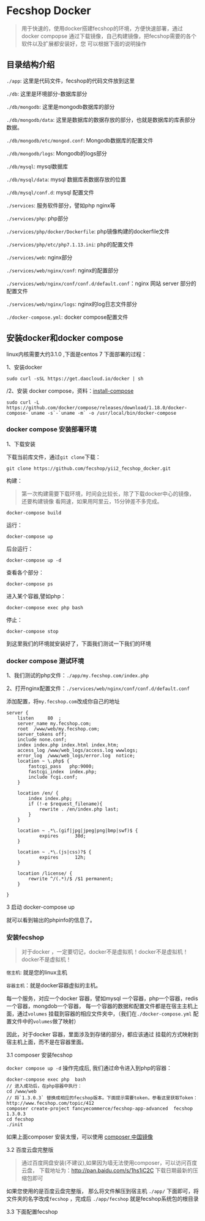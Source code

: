 Fecshop Docker
=============


> 用于快速的，使用docker搭建fecshop的环境，方便快速部署，通过docker compopse
> 通过下载镜像，自己构建镜像，把fecshop需要的各个软件以及扩展都安装好，您
> 可以根据下面的说明操作



目录结构介绍
---------



`./app`: 这里是代码文件，fecshop的代码文件放到这里

`./db`: 这里是环境部分-数据库部分

`./db/mongodb`: 这里是mongodb数据库的部分 

`./db/mongodb/data`: 这里是数据库的数据存放的部分，也就是数据库的库表部分数据。 


`./db/mongodb/etc/mongod.conf`: Mongodb数据库的配置文件 


`./db/mongodb/logs`: Mongodb的logs部分 


`./db/mysql`: mysql数据库

`./db/mysql/data`: mysql 数据库表数据存放的位置

`./db/mysql/conf.d`: mysql 配置文件
 
`./services`: 服务软件部分，譬如php nginx等

`./services/php`: php部分

`./services/php/docker/Dockerfile`: php镜像构建的dockerfile文件

`./services/php/etc/php7.1.13.ini`: php的配置文件

`./services/web`: nginx部分

`./services/web/nginx/conf`: nginx的配置部分

`./services/web/nginx/conf/conf.d/default.conf`：nginx 网站 server 部分的配置文件

`./services/web/nginx/logs`: nginx的log日志文件部分

`./docker-compose.yml`: docker compose配置文件




安装docker和docker compose
-------------------------

linux内核需要大约3.1.0 ,下面是centos 7 下面部署的过程：


1、安装docker

```
sudo curl -sSL https://get.daocloud.io/docker | sh
```

/2、安装 docker compose，资料：[install-compose](https://docs.docker.com/compose/install/#install-compose)

```
sudo curl -L https://github.com/docker/compose/releases/download/1.18.0/docker-compose-`uname -s`-`uname -m` -o /usr/local/bin/docker-compose
```



### docker compose 安装部署环境

1、下载安装

下载当前库文件，通过`git clone`下载：

```
git clone https://github.com/fecshop/yii2_fecshop_docker.git
```

构建：

> 第一次构建需要下载环境，时间会比较长，除了下载docker中心的镜像，还要构建镜像
> 看网速，如果用阿里云，15分钟差不多完成。

```
docker-compose build
```

运行：

```
docker-compose up
```

后台运行：

```
docker-compose up -d
```

查看各个部分：

```
docker-compose ps
```

进入某个容器,譬如php：

```
docker-compose exec php bash
```


停止：

```
docker-compose stop
```




到这里我们的环境就安装好了，下面我们测试一下我们的环境

### docker compose 测试环境

1、我们测试的php文件：`./app/my.fecshop.com/index.php` 

2、打开nginx配置文件：`./services/web/nginx/conf/conf.d/default.conf`

添加配置，将`my.fecshop.com`改成你自己的地址

```
server {
    listen     80  ;
    server_name my.fecshop.com;
    root  /www/web/my.fecshop.com;
    server_tokens off;
    include none.conf;
    index index.php index.html index.htm;
    access_log /www/web_logs/access.log wwwlogs;
    error_log  /www/web_logs/error.log  notice;
    location ~ \.php$ {
        fastcgi_pass   php:9000;
        fastcgi_index  index.php;
        include fcgi.conf;
    }
	
	location /en/ {
        index index.php;
        if (!-e $request_filename){
            rewrite . /en/index.php last;
        }
    }

    location ~ .*\.(gif|jpg|jpeg|png|bmp|swf)$ {
            expires      30d;
    }

    location ~ .*\.(js|css)?$ {
            expires      12h;
    }
    
	location /license/ {
		rewrite ^/(.*)/$ /$1 permanent;
	}

}
```

3 启动 docker-compose up

就可以看到输出的phpinfo的信息了。

### 安装fecshop

> 对于docker ，一定要切记，docker不是虚拟机！docker不是虚拟机！docker不是虚拟机！


`宿主机`: 就是您的linux主机

`容器主机`：就是docker容器虚拟的主机。

每一个服务，对应一个docker 容器，譬如mysql
一个容器，php一个容器，redis一个容器，mongdob一个容器，
每一个容器的数据和配置文件都是在宿主主机上面，通过`volumes`
挂载到容器的相应文件夹中，（我们在`./docker-compose.yml`
配置文件中的`volumes`做了映射）

因此，对于docker 容器，里面涉及到存储的部分，都应该通过
挂载的方式映射到宿主机上面，而不是在容器里面。

3.1 composer 安装fecshop

`docker compose up -d` 操作完成后,
我们通过命令进入到php的容器：

```
docker-compose exec php  bash
// 进入成功后，在php容器中执行：
cd /www/web
// 将`1.3.0.3` 替换成相应的fecshop版本。下面提示需要token，参看这里获取Token：http://www.fecshop.com/topic/412
composer create-project fancyecommerce/fecshop-app-advanced  fecshop 1.3.0.3
cd fecshop   
./init

```

如果上面composer 安装太慢，可以使用 [composer 中国镜像](http://www.fancyecommerce.com/2017/04/19/composer-%E9%BB%98%E8%AE%A4%E5%9C%B0%E5%9D%80%E6%94%B9%E4%B8%BA%E4%B8%AD%E5%9B%BD%E9%95%9C%E5%83%8F%E5%9C%B0%E5%9D%80%EF%BC%8C%E4%BB%A5%E5%8F%8A%E4%B8%AD%E5%9B%BD%E9%95%9C%E5%83%8F%E5%9C%B0%E5%9D%80/)


3.2 百度云盘完整版

> 通过百度网盘安装(不建议),如果因为墙无法使用composer，可以访问百度云盘，
> 下载地址为：http://pan.baidu.com/s/1hs1iC2C 下载日期最新的压缩包即可

如果您使用的是百度云盘完整版，
那么将文件解压到宿主机 `./app/` 下面即可，将文件夹的名字改成`fecshop`
，完成后  `./app/fecshop` 就是fecshop系统包的根目录



3.3 下面配置fecshop


















